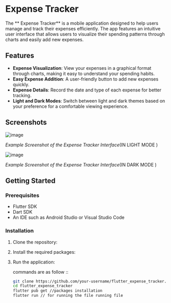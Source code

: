 # Expense Tracker

The ** Expense Tracker** is a mobile application designed to help users manage and track their expenses efficiently. The app features an intuitive user interface that allows users to visualize their spending patterns through charts and easily add new expenses.

## Features

- **Expense Visualization**: View your expenses in a graphical format through charts, making it easy to understand your spending habits.
- **Easy Expense Addition**: A user-friendly button to add new expenses quickly.
- **Expense Details**: Record the date and type of each expense for better tracking.
- **Light and Dark Modes**: Switch between light and dark themes based on your preference for a comfortable viewing experience.



## Screenshots

![image](https://github.com/user-attachments/assets/8981055f-cffb-4542-9ba1-e6c6c6cd347e)

*Example Screenshot of the Expense Tracker Interface*(IN LIGHT MODE ) 


![image](https://github.com/user-attachments/assets/be466f50-2cbb-4bcd-9df0-fc209e549bb4)

*Example Screenshot of the Expense Tracker Interface*(IN DARK MODE ) 

## Getting Started

### Prerequisites

- Flutter SDK
- Dart SDK
- An IDE such as Android Studio or Visual Studio Code

### Installation

1. Clone the repository:
2. Install the required packages:
3. Run the application:

   commands are as follow ::
   ```bash
   git clone https://github.com/your-username/flutter_expense_tracker.git
   cd flutter_expense_tracker
   flutter pub get //packages installation
   flutter run // for running the file running file
